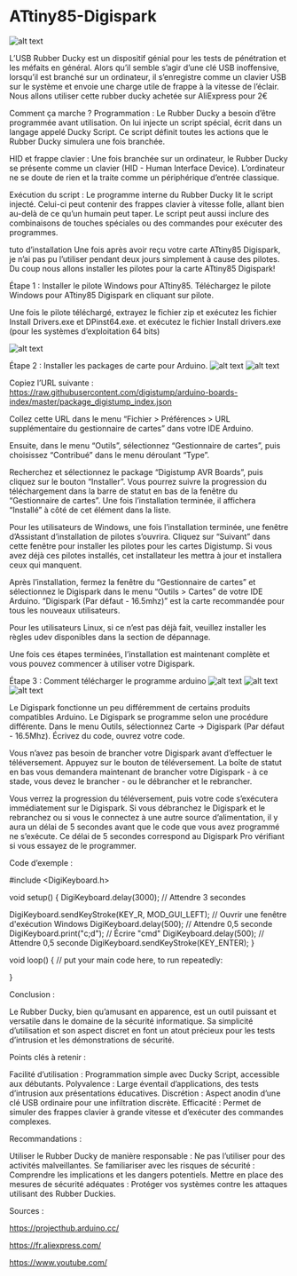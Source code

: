 # ATtiny85-Digispark

![alt text](image-1.png)

L’USB Rubber Ducky est un dispositif génial pour les tests de pénétration et les méfaits en général. Alors qu’il semble s’agir d’une clé USB inoffensive, lorsqu’il est branché sur un ordinateur, il s’enregistre comme un clavier USB sur le système et envoie une charge utile de frappe à la vitesse de l’éclair. Nous allons utiliser cette rubber ducky achetée sur AliExpress pour 2€

Comment ça marche ?
Programmation : Le Rubber Ducky a besoin d’être programmée avant utilisation. On lui injecte un script spécial, écrit dans un langage appelé Ducky Script. Ce script définit toutes les actions que le Rubber Ducky simulera une fois branchée.

HID et frappe clavier : Une fois branchée sur un ordinateur, le Rubber Ducky se présente comme un clavier (HID - Human Interface Device). L’ordinateur ne se doute de rien et la traite comme un périphérique d’entrée classique.

Exécution du script : Le programme interne du Rubber Ducky lit le script injecté. Celui-ci peut contenir des frappes clavier à vitesse folle, allant bien au-delà de ce qu’un humain peut taper. Le script peut aussi inclure des combinaisons de touches spéciales ou des commandes pour exécuter des programmes.

tuto d’installation
Une fois après avoir reçu votre carte ATtiny85 Digispark, je n’ai pas pu l’utiliser pendant deux jours simplement à cause des pilotes. Du coup nous allons installer les pilotes pour la carte ATtiny85 Digispark!

Étape 1 : Installer le pilote Windows pour ATtiny85.
Téléchargez le pilote Windows pour ATtiny85 Digispark en cliquant sur pilote.

Une fois le pilote téléchargé, extrayez le fichier zip et exécutez les fichier Install Drivers.exe et DPinst64.exe. et exécutez le fichier Install drivers.exe (pour les systèmes d’exploitation 64 bits)

![alt text](image.png)

Étape 2 : Installer les packages de carte pour Arduino.
![alt text](image-2.png)
![alt text](image-3.png)

Copiez l’URL suivante : https://raw.githubusercontent.com/digistump/arduino-boards-index/master/package_digistump_index.json

Collez cette URL dans le menu “Fichier > Préférences > URL supplémentaire du gestionnaire de cartes” dans votre IDE Arduino.

Ensuite, dans le menu “Outils”, sélectionnez “Gestionnaire de cartes”, puis choisissez “Contribué” dans le menu déroulant “Type”.

Recherchez et sélectionnez le package “Digistump AVR Boards”, puis cliquez sur le bouton “Installer”. Vous pourrez suivre la progression du téléchargement dans la barre de statut en bas de la fenêtre du “Gestionnaire de cartes”. Une fois l’installation terminée, il affichera “Installé” à côté de cet élément dans la liste.

Pour les utilisateurs de Windows, une fois l’installation terminée, une fenêtre d’Assistant d’installation de pilotes s’ouvrira. Cliquez sur “Suivant” dans cette fenêtre pour installer les pilotes pour les cartes Digistump. Si vous avez déjà ces pilotes installés, cet installateur les mettra à jour et installera ceux qui manquent.

Après l’installation, fermez la fenêtre du “Gestionnaire de cartes” et sélectionnez le Digispark dans le menu “Outils > Cartes” de votre IDE Arduino. “Digispark (Par défaut - 16.5mhz)” est la carte recommandée pour tous les nouveaux utilisateurs.

Pour les utilisateurs Linux, si ce n’est pas déjà fait, veuillez installer les règles udev disponibles dans la section de dépannage.

Une fois ces étapes terminées, l’installation est maintenant complète et vous pouvez commencer à utiliser votre Digispark.

Étape 3 : Comment télécharger le programme arduino
![alt text](image-4.png)
![alt text](image-5.png)
![alt text](image-6.png)

Le Digispark fonctionne un peu différemment de certains produits compatibles Arduino. Le Digispark se programme selon une procédure différente. Dans le menu Outils, sélectionnez Carte → Digispark (Par défaut - 16.5Mhz). Écrivez du code, ouvrez votre code.

Vous n’avez pas besoin de brancher votre Digispark avant d’effectuer le téléversement. Appuyez sur le bouton de téléversement. La boîte de statut en bas vous demandera maintenant de brancher votre Digispark - à ce stade, vous devez le brancher - ou le débrancher et le rebrancher.

Vous verrez la progression du téléversement, puis votre code s’exécutera immédiatement sur le Digispark. Si vous débranchez le Digispark et le rebranchez ou si vous le connectez à une autre source d’alimentation, il y aura un délai de 5 secondes avant que le code que vous avez programmé ne s’exécute. Ce délai de 5 secondes correspond au Digispark Pro vérifiant si vous essayez de le programmer.

Code d’exemple :



#include <DigiKeyboard.h>

void setup() {
   DigiKeyboard.delay(3000); // Attendre 3 secondes

   DigiKeyboard.sendKeyStroke(KEY_R, MOD_GUI_LEFT); // Ouvrir une fenêtre d'exécution Windows
   DigiKeyboard.delay(500); // Attendre 0,5 seconde
   DigiKeyboard.print("c;d"); // Écrire "cmd"
   DigiKeyboard.delay(500); // Attendre 0,5 seconde
   DigiKeyboard.sendKeyStroke(KEY_ENTER);
}

void loop() {
  // put your main code here, to run repeatedly:

}




Conclusion :

Le Rubber Ducky, bien qu’amusant en apparence, est un outil puissant et versatile dans le domaine de la sécurité informatique. Sa simplicité d’utilisation et son aspect discret en font un atout précieux pour les tests d’intrusion et les démonstrations de sécurité.

Points clés à retenir :

Facilité d’utilisation : Programmation simple avec Ducky Script, accessible aux débutants. Polyvalence : Large éventail d’applications, des tests d’intrusion aux présentations éducatives. Discrétion : Aspect anodin d’une clé USB ordinaire pour une infiltration discrète. Efficacité : Permet de simuler des frappes clavier à grande vitesse et d’exécuter des commandes complexes.

Recommandations :

Utiliser le Rubber Ducky de manière responsable : Ne pas l’utiliser pour des activités malveillantes. Se familiariser avec les risques de sécurité : Comprendre les implications et les dangers potentiels. Mettre en place des mesures de sécurité adéquates : Protéger vos systèmes contre les attaques utilisant des Rubber Duckies.

Sources :

https://projecthub.arduino.cc/

https://fr.aliexpress.com/

https://www.youtube.com/